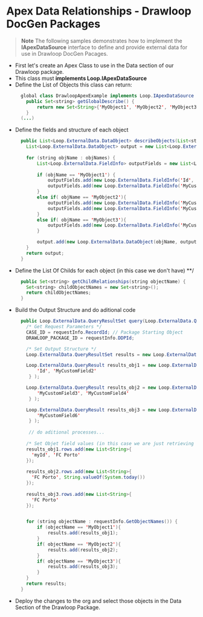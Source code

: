 # Apex Data Relationships - Drawloop DocGen Packages

>**Note** The following samples demonstrates how to implement the **IApexDataSource** interface
to define and provide external data for use in Drawloop DocGen Pacages.

- First let's create an Apex Class to use in the Data section of our Drawloop package.
- This class must **implements Loop.IApexDataSource**
- Define the List of Objects this class can return:
  ```java    
    global class DrawloopApexExample implements Loop.IApexDataSource {
      public Set<string> getGlobalDescribe() {
          return new Set<String>{'MyObject1', 'MyObject2', 'MyObject3'};
      }
    (...)
  ```   
- Define the fields and structure of each object
  ```java
    public List<Loop.ExternalData.DataObject> describeObjects(List<string> objNames) {
      List<Loop.ExternalData.DataObject> output = new List<Loop.ExternalData.DataObject>();
      
      for (string objName : objNames) {
          List<Loop.ExternalData.FieldInfo> outputFields = new List<Loop.ExternalData.FieldInfo>();
          
          if (objName == 'MyObject1') {
              outputFields.add(new Loop.ExternalData.FieldInfo('Id', Schema.DisplayType.STRING)); 
              outputFields.add(new Loop.ExternalData.FieldInfo('MyCustomField2', Schema.DisplayType.STRING));
          }
          else if( objName == 'MyObject2'){
              outputFields.add(new Loop.ExternalData.FieldInfo('MyCustomField3', Schema.DisplayType.STRING));
              outputFields.add(new Loop.ExternalData.FieldInfo('MyCustomField4', Schema.DisplayType.STRING));
          }
          else if( objName == 'MyObject3'){
              outputFields.add(new Loop.ExternalData.FieldInfo('MyCustomField6', Schema.DisplayType.STRING));
          }

          output.add(new Loop.ExternalData.DataObject(objName, outputFields));
      }
      return output;
    }
  ```
- Define the List Of Childs for each object (in this case we don't have) **/
  ```java
    public Set<string> getChildRelationships(string objectName) {
      Set<string> childObjectNames = new Set<string>();
      return childObjectNames;
    }
  ```
- Build the Output Structure and do aditional code  
  ```java   
    public Loop.ExternalData.QueryResultSet query(Loop.ExternalData.QueryRequestInfo requestInfo) {
      /* Get Request Parameters */
      CASE_ID = requestInfo.RecordId; // Package Starting Object
      DRAWLOOP_PACKAGE_ID = requestInfo.DDPId;

      /* Set Output Structure */
      Loop.ExternalData.QueryResultSet results = new Loop.ExternalData.QueryResultSet();

      Loop.ExternalData.QueryResult results_obj1 = new Loop.ExternalData.QueryResult('MyObject1', new List<string> { 	
          'Id', 'MyCustomField2'	
       } );

      Loop.ExternalData.QueryResult results_obj2 = new Loop.ExternalData.QueryResult('MyObject2', new List<string> { 	
          'MyCustomField3', 'MyCustomField4'	
       } );

      Loop.ExternalData.QueryResult results_obj3 = new Loop.ExternalData.QueryResult('MyObject3', new List<string> { 	
          'MyCustomField6'	
       } );
       
       // do aditional processes...
       
      /* Set Objet field values (in this case we are just retrieving on record per object) but you can add the rows you want to the results_obj  **/
      results_obj1.rows.add(new List<String>{
        'myId', 'FC Porto'  
      });
      
      results_obj2.rows.add(new List<String>{
        'FC Porto', String.valueOf(System.today()) 
      });
      
      results_obj3.rows.add(new List<String>{
        'FC Porto'
      });


      for (string objectName : requestInfo.GetObjectNames()) {
          if (objectName == 'MyObject1'){
              results.add(results_obj1);
          }   
          if( objectName == 'MyObject2'){
              results.add(results_obj2);
          }
          if( objectName == 'MyObject3'){
              results.add(results_obj3);
          }
      }     
      return results;
    }
  ```
- Deploy the changes to the org and select those objects in the Data Section of the Drawloop Package.
